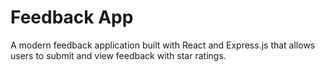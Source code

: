 # Feedback App

A modern feedback application built with React and Express.js that allows users to submit and view feedback with star ratings.
